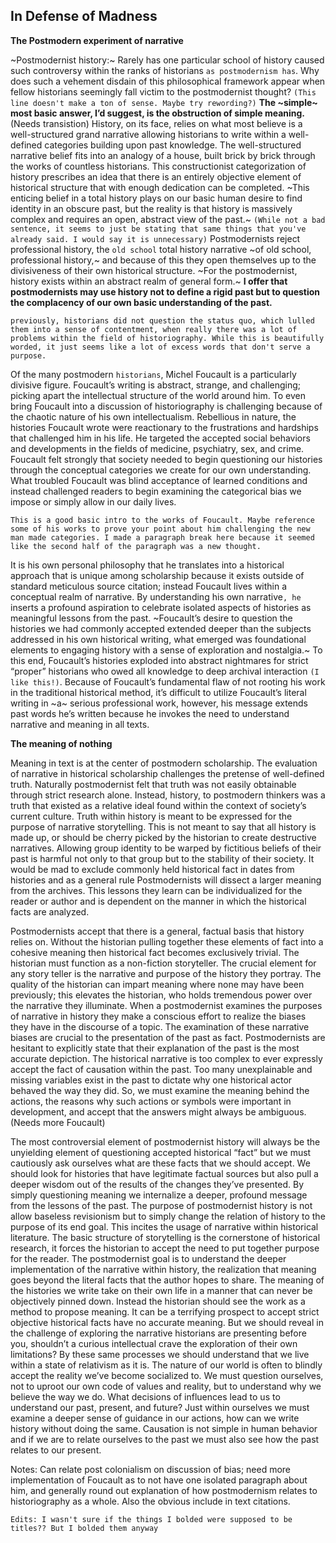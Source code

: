 
In Defense of Madness
-
**The Postmodern experiment of narrative**

~Postmodernist history:~ Rarely has one particular school of history caused such controversy within the ranks of historians `as postmodernism has`. Why does such a vehement disdain of this philosophical framework appear when fellow historians seemingly fall victim to the postmodernist thought? `(This line doesn't make a ton of sense. Maybe try rewording?)` **The ~simple~ most basic answer, I’d suggest, is the obstruction of simple meaning.** (Needs transistion) History, on its face, relies on what most believe is a well-structured grand narrative allowing historians to write within a well-defined categories building upon past knowledge. The well-structured narrative belief fits into an analogy of a house, built brick by brick through the works of countless historians. This constructionist categorization of history prescribes an idea that there is an entirely objective element of historical structure that with enough dedication can be completed. ~This enticing belief in a total history plays on our basic human desire to find identity in an obscure past, but the reality is that history is massively complex and requires an open, abstract view of the past.~ `(While not a bad sentence, it seems to just be stating that same things that you've already said. I would say it is unnecessary)` Postmodernists reject professional history, the `old school` total history narrative ~of old school, professional history,~ and because of this they open themselves up to the divisiveness of their own historical structure. ~For the postmodernist, history exists within an abstract realm of general form.~ **I offer that postmodernists may use history not to define a rigid past but to question the complacency of our own basic understanding of the past.**  

`previously, historians did not question the status quo, which lulled them into a sense of contentment, when really there was a lot of problems within the field of historiography. While this is beautifully worded, it just seems like a lot of excess words that don't serve a purpose.`

Of the many postmodern `historians`, Michel Foucault is a particularly divisive figure. Foucault’s writing is abstract, strange, and challenging; picking apart the intellectual structure of the world around him. To even bring Foucault into a discussion of historiography is challenging because of the chaotic nature of his own intellectualism. Rebellious in nature, the histories Foucault wrote were reactionary to the frustrations and hardships that challenged him in his life. He targeted the accepted social behaviors and developments in the fields of medicine, psychiatry, sex, and crime. Foucault felt strongly that society needed to begin questioning our histories through the conceptual categories we create for our own understanding. What troubled Foucault was blind acceptance of learned conditions and instead challenged readers to begin examining the categorical bias we impose or simply allow in our daily lives. 

`This is a good basic intro to the works of Foucault. Maybe reference some of his works to prove your point about him challenging the new man made categories. I made a paragraph break here because it seemed like the second half of the paragraph was a new thought.`

It is his own personal philosophy that he translates into a historical approach that is unique among scholarship because it exists outside of standard meticulous source citation; instead Foucault lives within a conceptual realm of narrative. By understanding his own narrative`, he` inserts a profound aspiration to celebrate isolated aspects of histories as meaningful lessons from the past. ~Foucault’s desire to question the histories we had commonly accepted extended deeper than the subjects addressed in his own historical writing, what emerged was foundational elements to engaging history with a sense of exploration and nostalgia.~ To this end, Foucault’s histories exploded into abstract nightmares for strict “proper” historians who owed all knowledge to deep archival interaction `(I like this!)`. Because of Foucault’s fundamental flaw of not rooting his work in the traditional historical method, it’s difficult to utilize Foucault’s literal writing in ~a~ serious professional work, however, his message extends past words he’s written because he invokes the need to understand narrative and meaning in all texts. 


**The meaning of nothing**

Meaning in text is at the center of postmodern scholarship. The evaluation of narrative in historical scholarship challenges the pretense of well-defined truth. Naturally postmodernist felt that truth was not easily obtainable through strict research alone. Instead, history, to postmodern thinkers was a truth that existed as a relative ideal found within the context of society’s current culture. Truth within history is meant to be expressed for the purpose of narrative storytelling. This is not meant to say that all history is made up, or should be cherry picked by the historian to create destructive narratives. Allowing group identity to be warped by fictitious beliefs of their past is harmful not only to that group but to the stability of their society. It would be mad to exclude commonly held historical fact in dates from histories and as a general rule Postmodernists will dissect a larger meaning from the archives. This lessons they learn can be individualized for the reader or author and is dependent on the manner in which the historical facts are analyzed. 


Postmodernists accept that there is a general, factual basis that history relies on. Without the historian pulling together these elements of fact into a cohesive meaning then historical fact becomes exclusively trivial. The historian must function as a non-fiction storyteller. The crucial element for any story teller is the narrative and purpose of the history they portray. The quality of the historian can impart meaning where none may have been previously; this elevates the historian, who holds tremendous power over the narrative they illuminate. When a postmodernist examines the purposes of narrative in history they make a conscious effort to realize the biases they have in the discourse of a topic. The examination of these narrative biases are crucial to the presentation of the past as fact. Postmodernists are hesitant to explicitly state that their explanation of the past is the most accurate depiction. The historical narrative is too complex to ever expressly accept the fact of causation within the past. Too many unexplainable and missing variables exist in the past to dictate why one historical actor behaved the way they did. So, we must examine the meaning behind the actions, the reasons why such actions or symbols were important in development, and accept that the answers might always be ambiguous. 
(Needs more Foucault) 


The most controversial element of postmodernist history will always be the unyielding element of questioning accepted historical “fact” but we must cautiously ask ourselves what are these facts that we should accept. We should look for histories that have legitimate factual sources but also pull a deeper wisdom out of the results of the changes they’ve presented. By simply questioning meaning we internalize a deeper, profound message from the lessons of the past. The purpose of postmodernist history is not allow baseless revisionism but to simply change the relation of history to the purpose of its end goal. This incites the usage of narrative within historical literature. The basic structure of storytelling is the cornerstone of historical research, it forces the historian to accept the need to put together purpose for the reader. The postmodernist goal is to understand the deeper implementation of the narrative within history, the realization that meaning goes beyond the literal facts that the author hopes to share. The meaning of the histories we write take on their own life in a manner that can never be objectively pinned down. Instead the historian should see the work as a method to propose meaning.  It can be a terrifying prospect to accept strict objective historical facts have no accurate meaning.  But we should reveal in the challenge of exploring the narrative historians are presenting before you, shouldn’t a curious intellectual crave the exploration of their own limitations? By these same processes we should understand that we live within a state of relativism as it is. The nature of our world is often to blindly accept the reality we’ve become socialized to. We must question ourselves, not to uproot our own code of values and reality, but to understand why we believe the way we do. What decisions of influences lead to us to understand our past, present, and future? Just within ourselves we must examine a deeper sense of guidance in our actions, how can we write history without doing the same. Causation is not simple in human behavior and if we are to relate ourselves to the past we must also see how the past relates to our present. 



Notes: Can relate post colonialism on discussion of bias; need more implementation of Foucault as to not have one isolated paragraph about him, and generally round out explanation of how postmodernism relates to historiography as a whole. Also the obvious include in text citations.

`Edits: I wasn't sure if the things I bolded were supposed to be titles?? But I bolded them anyway`
